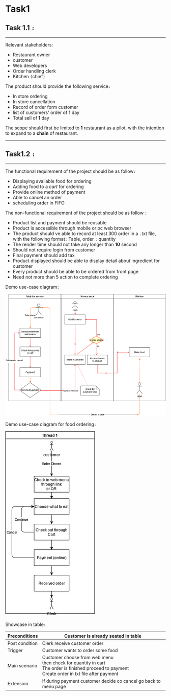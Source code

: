 # Task1

## Task 1.1 `:`

---

Relevant stakeholders:

* Restaurant owner
* customer
* Web developers
* Order handling clerk
* Kitchen `(`chief`)`

The product should provide the following service`:`

* In store ordering
* In store cancellation
* Record of order form customer
* list of customers' order of **1** day
* Total sell of **1** day  

The scope should first be limited to **1** restaurant as a pilot, with the intention to expand to a **chain** of restaurant.

---

## Task1.2 `:`

---

The functional requirement of the project should be as follow`:`

* Displaying available food for ordering
* Adding food to a *cart* for ordering
* Provide online method of payment
* Able to cancel an order
* scheduling order in FIFO

The non-functional requirement of the project should be as follow `:`  

* Product list and payment should be reusable
* Product is accessible through mobile or pc web browser
* The product should ve able to record at least 300 order in a `.`txt file, with the following format`:` Table, order `:` quantity  
* The render time should not take any longer than **10** second  
* Should not require login from customer
* Final payment should add tax
* Product displayed should be able to display detail about ingredient for customer
* Every product should be able to be ordered from front page
* Need not more than 5 action to complete ordering

Demo use-case diagram`:`

![alt text](./Picture/Totalusecase.png)

Demo use-case diagram for food ordering`:`

![alt text](./Picture/Usecase.png)

Showcase in table`:`

|Preconditions |Customer is already seated in table |
|---|---|
|Post condition | Clerk receive customer order
|Trigger | Customer wants to order some food|
|Main scenario| Customer choose from web menu<br/> then check for quantity in cart<br/> The order is finished proceed to payment<br/>  Create order in txt file after payment
|Extension| If during payment customer decide co cancel go back to menu page
